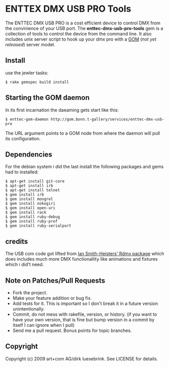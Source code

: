 # ENTTEX DMX USB PRO Tools

The ENTTEC DMX USB PRO is a cost efficient device to control DMX from the
convinience of your USB port. The __enttec-dmx-usb-pro-tools__ gem is a
collection of tools to control the device from the command line. It also
includes unix server script to hook up your dmx pro with a [GOM][1] (_not yet
released_) server model.

## Install
    
use the jewler tasks:

    $ rake gemspec build install

## Starting the GOM daemon

In its first incarnation the daeaming gets start like this: 

    $ enttec-gom-daemon http://gom.bonn.t-gallery/services/enttec-dmx-usb-pro

The URL argument points to a GOM node from where the daemon will pull its
configuration.

## Dependencies 

For the debian system i did the last install the following packages and gems
had to installed:

    $ apt-get install git-core
    $ apt-get install irb
    $ apt-get install telnet
    $ gem install irb
    $ gem install mongrel
    $ gem install nokogiri
    $ gem install open-uri
    $ gem install rack
    $ gem install ruby-debug
    $ gem install ruby-prof
    $ gem install ruby-serialport

## credits

The USB com code got lifted from [Ian Smith-Heisters' Rdmx package][2] which
does includes much more DMX functionallity like animations and fixtures which
i did't need.

[1]: http://github.com/crux/gom
[2]: http://github.com/heisters/rdmx/blob/master/lib/dmx.rb

## Note on Patches/Pull Requests
 
 * Fork the project.
 * Make your feature addition or bug fix.
 * Add tests for it. This is important so I don't break it in a
   future version unintentionally.
 * Commit, do not mess with rakefile, version, or history.
   (if you want to have your own version, that is fine but
    bump version in a commit by itself I can ignore when I pull)
 * Send me a pull request. Bonus points for topic branches.

## Copyright

Copyright (c) 2009 art+com AG/dirk luesebrink. See LICENSE for details.

